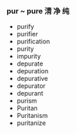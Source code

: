 ### pur ~ pure 清 净 纯

- purify
- purifier
- purification
- purity
- impurity
- depurate
- depuration
- depurative
- depurator
- depurant
- purism
- Puritan
- Puritanism
- puritanize